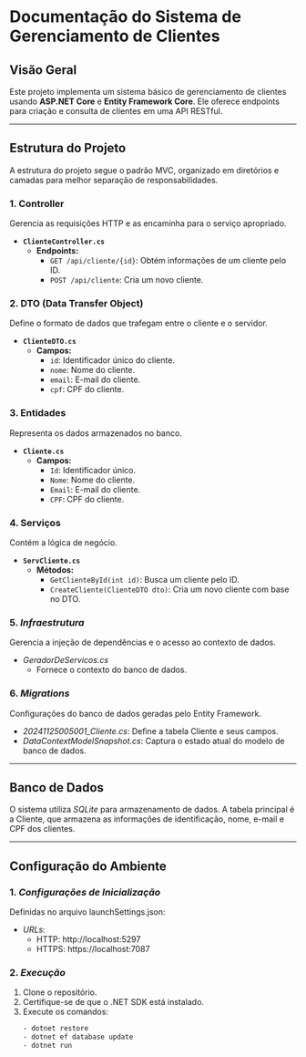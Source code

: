 # Documentação do Sistema de Gerenciamento de Clientes

## Visão Geral
Este projeto implementa um sistema básico de gerenciamento de clientes usando **ASP.NET Core** e **Entity Framework Core**. Ele oferece endpoints para criação e consulta de clientes em uma API RESTful.

---

## Estrutura do Projeto
A estrutura do projeto segue o padrão MVC, organizado em diretórios e camadas para melhor separação de responsabilidades.

### 1. **Controller**
Gerencia as requisições HTTP e as encaminha para o serviço apropriado.

- **`ClienteController.cs`**
  - **Endpoints:**
    - `GET /api/cliente/{id}`: Obtém informações de um cliente pelo ID.
    - `POST /api/cliente`: Cria um novo cliente.

### 2. **DTO (Data Transfer Object)**
Define o formato de dados que trafegam entre o cliente e o servidor.

- **`ClienteDTO.cs`**
  - **Campos:**
    - `id`: Identificador único do cliente.
    - `nome`: Nome do cliente.
    - `email`: E-mail do cliente.
    - `cpf`: CPF do cliente.

### 3. **Entidades**
Representa os dados armazenados no banco.

- **`Cliente.cs`**
  - **Campos:**
    - `Id`: Identificador único.
    - `Nome`: Nome do cliente.
    - `Email`: E-mail do cliente.
    - `CPF`: CPF do cliente.

### 4. **Serviços**
Contém a lógica de negócio.

- **`ServCliente.cs`**
  - **Métodos:**
    - `GetClienteById(int id)`: Busca um cliente pelo ID.
    - `CreateCliente(ClienteDTO dto)`: Cria um novo cliente com base no DTO.

### 5. *Infraestrutura*
Gerencia a injeção de dependências e o acesso ao contexto de dados.

- *GeradorDeServicos.cs*
  - Fornece o contexto do banco de dados.

### 6. *Migrations*
Configurações do banco de dados geradas pelo Entity Framework.

- *20241125005001_Cliente.cs*: Define a tabela Cliente e seus campos.
- *DataContextModelSnapshot.cs*: Captura o estado atual do modelo de banco de dados.

---

## Banco de Dados
O sistema utiliza *SQLite* para armazenamento de dados. A tabela principal é a Cliente, que armazena as informações de identificação, nome, e-mail e CPF dos clientes.

---

## Configuração do Ambiente

### 1. *Configurações de Inicialização*
Definidas no arquivo launchSettings.json:
- *URLs*:
  - HTTP: http://localhost:5297
  - HTTPS: https://localhost:7087

### 2. *Execução*
1. Clone o repositório.
2. Certifique-se de que o .NET SDK está instalado.
3. Execute os comandos:
   ```bash
   - dotnet restore
   - dotnet ef database update
   - dotnet run
